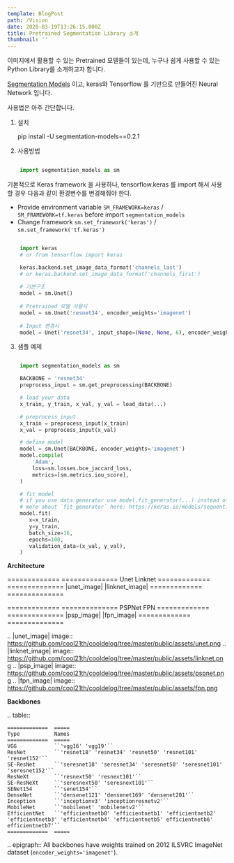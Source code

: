 ```yaml
---
template: BlogPost
path: /Vision
date: 2020-03-19T13:26:15.000Z
title: Pretrained Segmentation Library 소개
thumbnail: ''
---
```

이미지에서 활용할 수 있는 Pretrained 모델들이 있는데, 누구나 쉽게 사용할 수 있는 Python Library를 소개하고자 합니다. 

[Segmentation Models](https://github.com/qubvel/segmentation_models) 이고, keras와 Tensorflow 를 기반으로 만들어진 Neural Network  입니다. 

사용법은 아주 간단합니다. 

1.  설치 

    pip install -U segmentation-models==0.2.1 


2. 사용방법

```python

    import segmentation_models as sm

```

기본적으로 Keras framework 을 사용하나, tensorflow.keras 를 import 해서 사용할 경우 다음과 같이 환경변수를 변경해줘야 한다.

- Provide environment variable ``SM_FRAMEWORK=keras`` / ``SM_FRAMEWORK=tf.keras`` before import ``segmentation_models``
- Change framework ``sm.set_framework('keras')`` /  ``sm.set_framework('tf.keras')``


```python

    import keras
    # or from tensorflow import keras

    keras.backend.set_image_data_format('channels_last')
    # or keras.backend.set_image_data_format('channels_first')
    
    # 기본구조
    model = sm.Unet()
    
    # Pretrained 모델 사용시
    model = sm.Unet('resnet34', encoder_weights='imagenet')
    
    # Input 변경시
    model = Unet('resnet34', input_shape=(None, None, 6), encoder_weights=None)

```


3. 샘플 예제

```python

    import segmentation_models as sm

    BACKBONE = 'resnet34'
    preprocess_input = sm.get_preprocessing(BACKBONE)

    # load your data
    x_train, y_train, x_val, y_val = load_data(...)

    # preprocess input
    x_train = preprocess_input(x_train)
    x_val = preprocess_input(x_val)

    # define model
    model = sm.Unet(BACKBONE, encoder_weights='imagenet')
    model.compile(
        'Adam',
        loss=sm.losses.bce_jaccard_loss,
        metrics=[sm.metrics.iou_score],
    )

    # fit model
    # if you use data generator use model.fit_generator(...) instead of model.fit(...)
    # more about `fit_generator` here: https://keras.io/models/sequential/#fit_generator
    model.fit(
       x=x_train,
       y=y_train,
       batch_size=16,
       epochs=100,
       validation_data=(x_val, y_val),
    )

```

**Architecture**

============= ==============
Unet          Linknet
============= ==============
|unet_image|  |linknet_image|
============= ==============

============= ==============
PSPNet        FPN
============= ==============
|psp_image|   |fpn_image|
============= ==============


.. |unet_image| image:: https://github.com/cool21th/cooldelog/tree/master/public/assets/unet.png
.. |linknet_image| image:: https://github.com/cool21th/cooldelog/tree/master/public/assets/linknet.png
.. |psp_image| image:: https://github.com/cool21th/cooldelog/tree/master/public/assets/pspnet.png
.. |fpn_image| image:: https://github.com/cool21th/cooldelog/tree/master/public/assets/fpn.png



**Backbones**

.. table:: 

    =============  ===== 
    Type           Names
    =============  =====
    VGG            ``'vgg16' 'vgg19'``
    ResNet         ``'resnet18' 'resnet34' 'resnet50' 'resnet101' 'resnet152'``
    SE-ResNet      ``'seresnet18' 'seresnet34' 'seresnet50' 'seresnet101' 'seresnet152'``
    ResNeXt        ``'resnext50' 'resnext101'``
    SE-ResNeXt     ``'seresnext50' 'seresnext101'``
    SENet154       ``'senet154'``
    DenseNet       ``'densenet121' 'densenet169' 'densenet201'`` 
    Inception      ``'inceptionv3' 'inceptionresnetv2'``
    MobileNet      ``'mobilenet' 'mobilenetv2'``
    EfficientNet   ``'efficientnetb0' 'efficientnetb1' 'efficientnetb2' 'efficientnetb3' 'efficientnetb4' 'efficientnetb5' efficientnetb6' efficientnetb7'``
    =============  =====

.. epigraph::
    All backbones have weights trained on 2012 ILSVRC ImageNet dataset (``encoder_weights='imagenet'``). 

